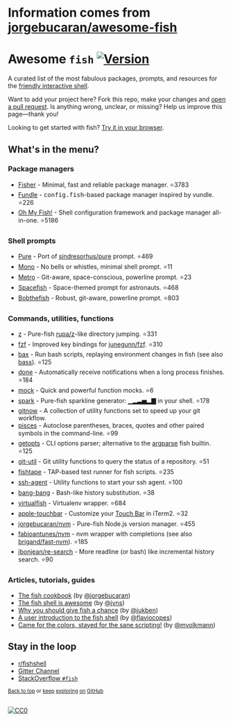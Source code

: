 # Information comes from [jorgebucaran/awesome-fish](https://github.com/jorgebucaran/awesome-fish)
# Awesome `fish` [![Version](https://img.shields.io/github/tag/fish-shell/fish-shell.svg?label=&color=0080FF)](https://github.com/fish-shell/fish-shell/releases/latest)

A curated list of the most fabulous packages, prompts, and resources for the <a href="https://github.com/fish-shell/fish-shell" title="fish">friendly interactive shell</a>.

Want to add your project here? Fork this repo, make your changes and [open a pull request](https://github.com/jorgebucaran/awesome-fish/fork). Is anything wrong, unclear, or missing? Help us improve this page—thank you!

Looking to get started with fish? [Try it in your browser](https://rootnroll.com/d/fish-shell).

## What's in the menu?

### Package managers

- [Fisher](https://github.com/jorgebucaran/fisher) - Minimal, fast and reliable package manager. :star:3783
- [Fundle](https://github.com/danhper/fundle) - <samp>config.fish</samp>-based package manager inspired by vundle. :star:226
- [Oh My Fish!](https://github.com/oh-my-fish/oh-my-fish) - Shell configuration framework and package manager all-in-one. :star:5186

### Shell prompts

- [Pure](https://github.com/rafaelrinaldi/pure) - Port of [sindresorhus/pure](https://github.com/sindresorhus/pure) prompt. :star:469
- [Mono](https://github.com/fishpkg/fish-prompt-mono) - No bells or whistles, minimal shell prompt. :star:11
- [Metro](https://github.com/fishpkg/fish-prompt-metro) - Git-aware, space-conscious, powerline prompt. :star:23
- [Spacefish](https://github.com/matchai/spacefish) - Space-themed prompt for astronauts. :star:468
- [Bobthefish](https://github.com/oh-my-fish/theme-bobthefish) - Robust, git-aware, powerline prompt. :star:803

### Commands, utilities, functions

- [z](https://github.com/jethrokuan/z) - Pure-fish [rupa/z](https://github.com/rupa/z)-like directory jumping. :star:331
- [fzf](https://github.com/jethrokuan/fzf) - Improved key bindings for [junegunn/fzf](https://github.com/junegunn/fzf). :star:310
- [bax](https://github.com/jorgebucaran/fish-bax) - Run bash scripts, replaying environment changes in fish (see also [bass](https://github.com/edc/bass)). :star:125
- [done](https://github.com/franciscolourenco/done) - Automatically receive notifications when a long process finishes. :star:184
- [mock](https://github.com/matchai/fish-mock) - Quick and powerful function mocks. :star:6
- [spark](https://github.com/jorgebucaran/fish-spark) - Pure-fish sparkline generator: ▁▂▃▅▂▇ in your shell. :star:178
- [gitnow](https://github.com/joseluisq/gitnow) - A collection of utility functions set to speed up your git workflow.
- [pisces](https://github.com/laughedelic/pisces) - Autoclose parentheses, braces, quotes and other paired symbols in the command-line. :star:99
- [getopts](https://github.com/jorgebucaran/fish-getopts) - CLI options parser; alternative to the [argparse](https://fishshell.com/docs/current/commands.html#argparse) fish builtin. :star:125
- [git-util](https://github.com/fishpkg/fish-git-util) - Git utility functions to query the status of a repository. :star:51
- [fishtape](https://github.com/jorgebucaran/fishtape) - TAP-based test runner for fish scripts. :star:235
- [ssh-agent](https://github.com/danhper/fish-ssh-agent) - Utility functions to start your ssh agent. :star:100
- [bang-bang](https://github.com/oh-my-fish/plugin-bang-bang) - Bash-like history substitution. :star:38
- [virtualfish](https://github.com/adambrenecki/virtualfish) - Virtualenv wrapper. :star:684
- [apple-touchbar](https://github.com/rodrigobdz/fish-apple-touchbar) - Customize your [Touch Bar](https://developer.apple.com/design/human-interface-guidelines/macos/touch-bar/touch-bar-overview) in iTerm2. :star:32
- [jorgebucaran/nvm](https://github.com/jorgebucaran/fish-nvm) - Pure-fish Node.js version manager. :star:455
- [fabioantunes/nvm](https://github.com/FabioAntunes/fish-nvm) - nvm wrapper with completions (see also [brigand/fast-nvm](https://github.com/brigand/fast-nvm-fish)). :star:185
- [jbonjean/re-search](https://github.com/jbonjean/re-search) - More readline (or bash) like incremental history search. :star:90

### Articles, tutorials, guides

- [The fish cookbook](https://github.com/jorgebucaran/fish-cookbook) (by [@jorgebucaran](https://github.com/jorgebucaran))
- [The fish shell is awesome](https://jvns.ca/blog/2017/04/23/the-fish-shell-is-awesome/) (by [@jvns](https://github.com/jvns))
- [Why you should give fish a chance](https://dev.to/jukben/why-you-should-give-a-chance-to-fish-shell-5a0l) (by [@jukben](https://github.com/jukben))
- [A user introduction to the fish shell](https://flaviocopes.com/fish-shell/) (by [@flaviocopes](https://github.com/flaviocopes))
- [Came for the colors, stayed for the sane scripting!](https://mvolkmann.github.io/fish-article/) (by [@mvolkmann](https://github.com/mvolkmann))

## Stay in the loop

- [r/fishshell](https://www.reddit.com/r/fishshell)
- [Gitter Channel](https://gitter.im/fish-shell/fish-shell)
- [StackOverflow `#fish`](https://stackoverflow.com/questions/tagged/fish)

<sup>[Back to top](#awesome-fish-) or [keep](https://github.com/topics/fish-shell) [exploring](https://github.com/topics/fish-packages) [on](https://github.com/topics/fish) [GitHub](https://github.com/topics/fish-prompt)</sup>

<h2></h2>

[![CC0](http://mirrors.creativecommons.org/presskit/buttons/88x31/svg/cc-zero.svg)](https://creativecommons.org/publicdomain/zero/1.0/)

